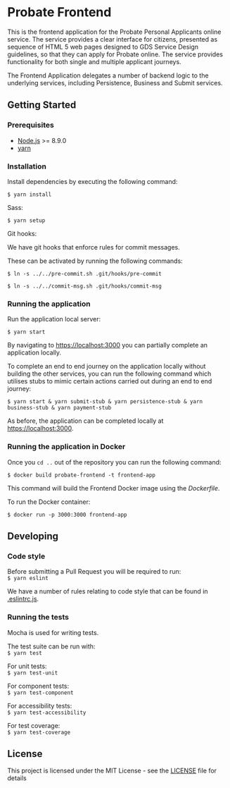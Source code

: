 # Probate Frontend
This is the frontend application for the Probate Personal Applicants online service. The service provides a clear interface for citizens, presented as sequence of HTML 5 web pages designed to GDS Service Design guidelines, so that they can apply for Probate online. The service provides functionality for both single and multiple applicant journeys.

The Frontend Application delegates a number of backend logic to the underlying services, including Persistence, Business and Submit services.

## Getting Started
### Prerequisites
- [Node.js](nodejs.org) >= 8.9.0
- [yarn](yarnpkg.com)

### Installation
Install dependencies by executing the following command:  

```
$ yarn install
```

Sass:  

```
$ yarn setup
```

Git hooks:  

We have git hooks that enforce rules for commit messages.

These can be activated by running the following commands:  
```
$ ln -s ../../pre-commit.sh .git/hooks/pre-commit
```

```
$ ln -s ../../commit-msg.sh .git/hooks/commit-msg
```

### Running the application
Run the application local server:  

```
$ yarn start
```

By navigating to [https://localhost:3000](https://localhost:3000) you can partially complete an application locally.

To complete an end to end journey on the application locally without building the other services, you can run the following command which utilises stubs to mimic certain actions carried out during an end to end journey:  

`$ yarn start & yarn submit-stub & yarn persistence-stub & yarn business-stub & yarn payment-stub`

As before, the application can be completed locally at [https://localhost:3000](https://localhost:3000).

### Running the application in Docker
Once you `cd ..` out of the repository you can run the following command:  
```
$ docker build probate-frontend -t frontend-app
```
This command will build the Frontend Docker image using the *Dockerfile*.  

To run the Docker container:  
```
$ docker run -p 3000:3000 frontend-app
```

## Developing
### Code style
Before submitting a Pull Request you will be required to run:  
`$ yarn eslint`

We have a number of rules relating to code style that can be found in [.eslintrc.js](https://github.com/hmcts/probate-frontend/blob/develop/.eslintrc.js).

### Running the tests
Mocha is used for writing tests.  

The test suite can be run with:  
`$ yarn test`

For unit tests:  
`$ yarn test-unit`

For component tests:  
`$ yarn test-component`

For accessibility tests:  
`$ yarn test-accessibility`

For test coverage:  
`$ yarn test-coverage`

## License
This project is licensed under the MIT License - see the [LICENSE](https://github.com/hmcts/probate-frontend/blob/develop/LICENSE.md) file for details

